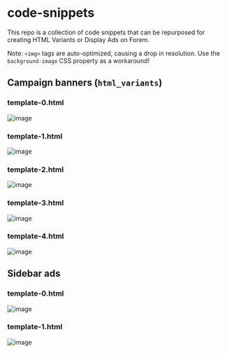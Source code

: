 # code-snippets

This repo is a collection of code snippets that can be repurposed for creating HTML Variants or Display Ads on Forem.

Note: `<img>` tags are auto-optimized, causing a drop in resolution. Use the `background-image` CSS property as a workaround!

## Campaign banners (`html_variants`)

### template-0.html

![image](https://user-images.githubusercontent.com/69858266/107700876-1ba2be80-6c86-11eb-9ad6-59df8c69fe68.png)

### template-1.html

![image](https://user-images.githubusercontent.com/69858266/107701287-b4d1d500-6c86-11eb-98ae-b5a8e04d7ecc.png)

### template-2.html

![image](https://user-images.githubusercontent.com/69858266/107701338-c61ae180-6c86-11eb-8133-041e513c810a.png)

### template-3.html

![image](https://user-images.githubusercontent.com/69858266/107701381-d763ee00-6c86-11eb-9c90-ee76add980e2.png)

### template-4.html

![image](https://user-images.githubusercontent.com/69858266/116469754-894f9700-a840-11eb-8140-32b166d0e3e6.png)

## Sidebar ads

### template-0.html

![image](https://user-images.githubusercontent.com/69858266/111215231-4b0c5a00-85a9-11eb-85da-43b0d269cfc7.png)

### template-1.html

![image](https://user-images.githubusercontent.com/69858266/111215762-e56c9d80-85a9-11eb-8766-74c658af6bdf.png)

